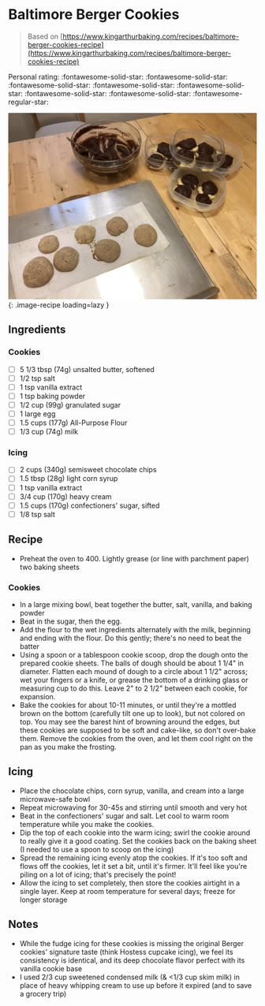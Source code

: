 # Baltimore Berger Cookies

> Based on [https://www.kingarthurbaking.com/recipes/baltimore-berger-cookies-recipe](https://www.kingarthurbaking.com/recipes/baltimore-berger-cookies-recipe)

<!-- {cts} rating=4; (User can specify rating on scale of 1-5) -->

Personal rating: :fontawesome-solid-star: :fontawesome-solid-star: :fontawesome-solid-star: :fontawesome-solid-star: :fontawesome-solid-star: :fontawesome-solid-star: :fontawesome-solid-star: :fontawesome-regular-star:

<!-- {cte} -->

<!-- {cts} name_image=baltimore_berger_cookies.jpeg; (User can specify image name) -->

![baltimore_berger_cookies.jpeg](./baltimore_berger_cookies.jpeg){: .image-recipe loading=lazy }

<!-- {cte} -->

## Ingredients

### Cookies

- [ ] 5 1/3 tbsp (74g) unsalted butter, softened
- [ ] 1/2 tsp salt
- [ ] 1 tsp vanilla extract
- [ ] 1 tsp baking powder
- [ ] 1/2 cup (99g) granulated sugar
- [ ] 1 large egg
- [ ] 1.5 cups (177g) All-Purpose Flour
- [ ] 1/3 cup (74g) milk

### Icing

- [ ] 2 cups (340g) semisweet chocolate chips
- [ ] 1.5 tbsp (28g) light corn syrup
- [ ] 1 tsp vanilla extract
- [ ] 3/4 cup (170g) heavy cream
- [ ] 1.5 cups (170g) confectioners' sugar, sifted
- [ ] 1/8 tsp salt

## Recipe

- Preheat the oven to 400. Lightly grease (or line with parchment paper) two baking sheets

### Cookies

- In a large mixing bowl, beat together the butter, salt, vanilla, and baking powder
- Beat in the sugar, then the egg.
- Add the flour to the wet ingredients alternately with the milk, beginning and ending with the flour. Do this gently; there's no need to beat the batter
- Using a spoon or a tablespoon cookie scoop, drop the dough onto the prepared cookie sheets. The balls of dough should be about 1 1/4" in diameter. Flatten each mound of dough to a circle about 1 1/2" across; wet your fingers or a knife, or grease the bottom of a drinking glass or measuring cup to do this. Leave 2" to 2 1/2" between each cookie, for expansion.
- Bake the cookies for about 10-11 minutes, or until they're a mottled brown on the bottom (carefully tilt one up to look), but not colored on top. You may see the barest hint of browning around the edges, but these cookies are supposed to be soft and cake-like, so don't over-bake them. Remove the cookies from the oven, and let them cool right on the pan as you make the frosting.

## Icing

- Place the chocolate chips, corn syrup, vanilla, and cream into a large microwave-safe bowl
- Repeat microwaving for 30-45s and stirring until smooth and very hot
- Beat in the confectioners' sugar and salt. Let cool to warm room temperature while you make the cookies.
- Dip the top of each cookie into the warm icing; swirl the cookie around to really give it a good coating. Set the cookies back on the baking sheet (I needed to use a spoon to scoop on the icing)
- Spread the remaining icing evenly atop the cookies. If it's too soft and flows off the cookies, let it set a bit, until it's firmer. It'll feel like you're piling on a lot of icing; that's precisely the point!
- Allow the icing to set completely, then store the cookies airtight in a single layer. Keep at room temperature for several days; freeze for longer storage

## Notes

- While the fudge icing for these cookies is missing the original Berger cookies' signature taste (think Hostess cupcake icing), we feel its consistency is identical, and its deep chocolate flavor perfect with its vanilla cookie base
- I used 2/3 cup sweetened condensed milk (& \<1/3 cup skim milk) in place of heavy whipping cream to use up before it expired (and to save a grocery trip)
